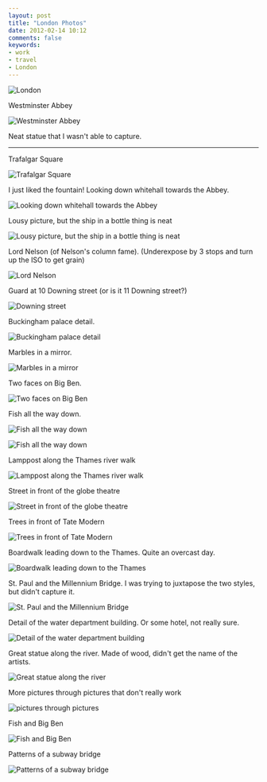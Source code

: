 ```yaml
---
layout: post
title: "London Photos"
date: 2012-02-14 10:12
comments: false
keywords:
- work
- travel
- London
---
```

![London](/assets/images/2012/2012-02-12/London-5.jpg)


Westminster Abbey

![Westminster Abbey](/assets/images/2012/2012-02-12/London-6.jpg)


Neat statue that I wasn't able to capture.

---
Trafalgar Square

![Trafalgar Square](/assets/images/2012/2012-02-12/London-11.jpg)


I just liked the fountain! Looking down whitehall towards the Abbey.

![Looking down whitehall towards the Abbey](/assets/images/2012/2012-02-12/London-12.jpg)


Lousy picture, but the ship in a bottle thing is neat

![Lousy picture, but the ship in a bottle thing is neat](/assets/images/2012/2012-02-12/London-15.jpg)


Lord Nelson (of Nelson's column fame).  (Underexpose by 3 stops and turn up the ISO to get grain)

![Lord Nelson](/assets/images/2012/2012-02-12/London-17.jpg)


Guard at 10 Downing street (or is it 11 Downing street?)

![Downing street](/assets/images/2012/2012-02-12/London-18.jpg)


Buckingham palace detail.

![Buckingham palace detail](/assets/images/2012/2012-02-12/London-20.jpg)


Marbles in a mirror.

![Marbles in a mirror](/assets/images/2012/2012-02-12/London-22.jpg)


Two faces on Big Ben.

![Two faces on Big Ben](/assets/images/2012/2012-02-12/London-23.jpg)


Fish all the way down.

![Fish all the way down](/assets/images/2012/2012-02-12/London-24.jpg)


![Fish all the way down](/assets/images/2012/2012-02-12/London-25.jpg)


Lamppost along the Thames river walk

![Lamppost along the Thames river walk](/assets/images/2012/2012-02-12/London-28.jpg)


Street in front of the globe theatre

![Street in front of the globe theatre](/assets/images/2012/2012-02-12/London-29.jpg)


Trees in front of Tate Modern

![Trees in front of Tate Modern](/assets/images/2012/2012-02-12/London-31.jpg)


Boardwalk leading down to the Thames.  Quite an overcast day.

![Boardwalk leading down to the Thames](/assets/images/2012/2012-02-12/London-30.jpg)


St. Paul and the Millennium Bridge.  I was trying to juxtapose the two styles, but didn't capture it.

![St. Paul and the Millennium Bridge](/assets/images/2012/2012-02-12/London-33.jpg)


Detail of the water department building.  Or some hotel, not really sure.

![Detail of the water department building](/assets/images/2012/2012-02-12/London-35.jpg)


Great statue along the river.  Made of wood, didn't get the name of the artists.

![Great statue along the river](/assets/images/2012/2012-02-12/London-37.jpg)


More pictures through pictures that don't really work

![pictures through pictures](/assets/images/2012/2012-02-12/London-41.jpg)


Fish and Big Ben

![Fish and Big Ben](/assets/images/2012/2012-02-12/London-42.jpg)


Patterns of a subway bridge

![Patterns of a subway bridge](/assets/images/2012/2012-02-12/London-43.jpg)

